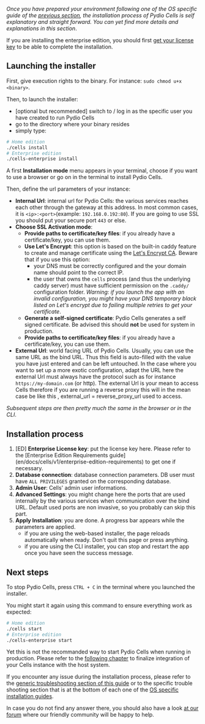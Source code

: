 
_Once you have prepared your environment following one of the OS specific guide of the [previous section](/en/docs/cells/v1/os-specific-guides), the installation process of Pydio Cells is self explanatory and straight forward. You can yet find more details and explanations in this section_.

If you are installing the enterprise edition, you should first [get your license key](/en/docs/cells/v1/enterprise-edition-requirements) to be able to complete the installation.

## Launching the installer

First, give execution rights to the binary. For instance: `sudo chmod u+x <binary>`.

Then, to launch the installer:

- [optional but recommended] switch to / log in as the specific user you have created to run Pydio Cells
- go to the directory where your binary resides
- simply type:

```sh
# Home edition
./cells install
# Enterprise edition
./cells-enterprise install
```

A first **Installation mode**  menu appears in your terminal, choose if you want to use a browser or go on in the terminal to install Pydio Cells.

Then, define the url parameters of your instance:

- **Internal Url**: internal url for Pydio Cells: the various services reaches each other through the gateway at this address. In most common cases, it is `<ip>:<port>`(example: `192.168.0.192:80`). If you are going to use SSL you should put your secure port `443` or else.
- **Choose SSL Activation mode**:
  - **Provide paths to certificate/key files**: if you already have a certificate/key, you can use them.
  - **Use Let's Encrypt**: this option is based on the built-in caddy feature to create and manage certificate using the [Let's Encrypt CA](https://letsencrypt.org/). Beware that if you use this option:
    - your DNS must be correctly configured and the your domain name should point to the correct IP.
    - the user that owns the `cells` process (and thus the underlying caddy server) must have sufficient permission on the `.caddy/` configuration folder.
    _Warning: if you launch the app with an invalid configuration, you might have your DNS temporary black listed on Let's encrypt due to failing multiple retries to get your certificate_.  
  - **Generate a self-signed certificate**: Pydio Cells generates a self signed certificate. Be advised this should **not** be used for system in production.
  - **Provide paths to certificate/key files**: if you already have a certificate/key, you can use them.
- **External Url**: world facing URL of Pydio Cells. Usually, you can use the same URL as the bind URL. Thus this field is auto-filled with the value you have just entered and can be left untouched. In the case where you want to set up a more exotic configuration, adapt the URL here the external Url must always have the protocol such as for instance `https://my-domain.com` (or http).
The external Url is your mean to access Cells therefore if you are running a reverse proxy this will in the mean case be like this , external_url = reverse_proxy_url used to access.
 
_Subsequent steps are then pretty much the same in the browser or in the CLI_.

## Installation process

1. [ED] **Enterprise License key**: put the license key here. Please refer to the [Enterprise Edition Requirements guide] (en/docs/cells/v1/enterprise-edition-requirements) to get one if necessary.
1. **Database connection**: database connection parameters. DB user must have `ALL PRIVILEGES` granted on the corresponding database.
1. **Admin User**: Cells' admin user informations.
1. **Advanced Settings**: you might change here the ports that are used internally by the various services when communication over the bind URL. Default used ports are non invasive, so you probably can skip this part.
1. **Apply Installation**: you are done. A progress bar appears while the parameters are applied.
    - if you are using the web-based installer, the page reloads automatically when ready. Don't quit this page or press anything.
    - if you are using the CLI installer, you can stop and restart the app once you have seen the success message.

## Next steps

To stop Pydio Cells, press `CTRL + C` in the terminal where you launched the installer.

You might start it again using this command to ensure everything work as expected:

```sh
# Home edition
./cells start
# Enterprise edition
./cells-enterprise start
```

Yet this is not the recommanded way to start Pydio Cells when running in production. Please refer to the [following chapter](/en/docs/cells/v1/running-cells-in-production) to finalize integration of your Cells instance with the host system.

If you encounter any issue during the installation process, please refer to the [generic troubleshooting section of this guide](/en/docs/cells/v1/troubleshooting) or to the specific trouble shooting section that is at the bottom of each one of the [OS specific installation guides](/en/docs/cells/v1/os-specific-guides).

In case you do not find any answer there, you should also have a look [at our forum](https://forum.pydio.com/) where our friendly community will be happy to help.